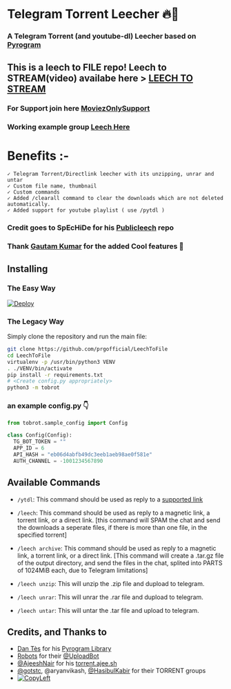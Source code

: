 # Telegram Torrent Leecher 🔥🤖

### A Telegram Torrent (and youtube-dl) Leecher based on [Pyrogram](https://github.com/pyrogram/pyrogram)

## This is a leech to FILE repo! Leech to STREAM(video) availabe here > [LEECH TO STREAM](https://github.com/prgofficial/LeechToStream)


### For Support join here [MoviezOnlySupport](https://telegram.dog/moviezonlysupport)
### Working example group [Leech Here](https://telegram.dog/leechtorrentmoviesonly)


# Benefits :-
    ✓ Telegram Torrent/Directlink leecher with its unzipping, unrar and untar
    ✓ Custom file name, thumbnail
    ✓ Custom commands
	✓ Added /clearall command to clear the downloads which are not deleted automatically.
	✓ Added support for youtube playlist ( use /pytdl )


### Credit goes to SpEcHiDe for his [Publicleech](https://github.com/SpEcHiDe/PublicLeech) repo

### Thank [Gautam Kumar](https://github.com/gautamajay52/TorrentLeech-Gdrive) for the added Cool features 🤩

## Installing

### The Easy Way

[![Deploy](https://www.herokucdn.com/deploy/button.svg)](https://heroku.com/deploy?template=https://github.com/prgofficial/LeechToFile)


### The Legacy Way

Simply clone the repository and run the main file:

```sh
git clone https://github.com/prgofficial/LeechToFile
cd LeechToFile
virtualenv -p /usr/bin/python3 VENV
. ./VENV/bin/activate
pip install -r requirements.txt
# <Create config.py appropriately>
python3 -m tobrot
```

### an example config.py 👇
```py
from tobrot.sample_config import Config

class Config(Config):
  TG_BOT_TOKEN = ""
  APP_ID = 6
  API_HASH = "eb06d4abfb49dc3eeb1aeb98ae0f581e"
  AUTH_CHANNEL = -1001234567890
```


## Available Commands

* `/ytdl`: This command should be used as reply to a [supported link](https://ytdl-org.github.io/youtube-dl/supportedsites.html)

* `/leech`: This command should be used as reply to a magnetic link, a torrent link, or a direct link. [this command will SPAM the chat and send the downloads a seperate files, if there is more than one file, in the specified torrent]

* `/leech archive`: This command should be used as reply to a magnetic link, a torrent link, or a direct link. [This command will create a .tar.gz file of the output directory, and send the files in the chat, splited into PARTS of 1024MiB each, due to Telegram limitations]

* `/leech unzip`: This will unzip the .zip file and dupload to telegram.

* `/leech unrar`: This will unrar the .rar file and dupload to telegram.

* `/leech untar`: This will untar the .tar file and upload to telegram.




## Credits, and Thanks to
* [Dan Tès](https://telegram.dog/haskell) for his [Pyrogram Library](https://github.com/pyrogram/pyrogram)
* [Robots](https://telegram.dog/Robots) for their [@UploadBot](https://telegram.dog/UploadBot)
* [@AjeeshNair](https://telegram.dog/AjeeshNait) for his [torrent.ajee.sh](https://torrent.ajee.sh)
* [@gotstc](https://telegram.dog/gotstc), @aryanvikash, [@HasibulKabir](https://telegram.dog/HasibulKabir) for their TORRENT groups
* [![CopyLeft](https://telegra.ph/file/b514ed14d994557a724cb.jpg)](https://telegra.ph/file/fab1017e21c42a5c1e613.mp4 "CopyLeft Credit Video")
